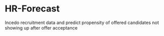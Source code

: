 # HR-Forecast
Incedo recruitment data and predict propensity of offered candidates not showing up after offer acceptance
